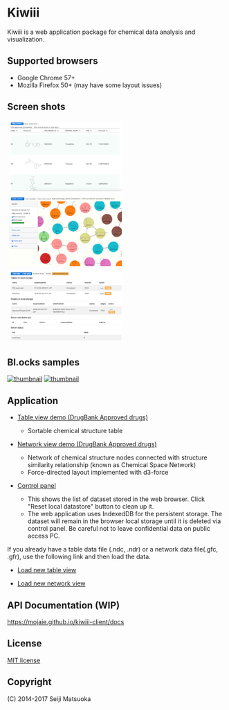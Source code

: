 
Kiwiii
================

Kiwiii is a web application package for chemical data analysis and visualization.



Supported browsers
--------------------

- Google Chrome 57+
- Mozilla Firefox 50+ (may have some layout issues)



Screen shots
--------------

[<img src="img/table-view.png" width="260" height="160" alt="Table view" style="margin: 5px"/>](img/table-view.png)
[<img src="img/network-view.png" width="260" height="160" alt="Network view" style="margin: 5px"/>](img/network-view.png)
[<img src="img/control-panel.png" width="260" height="160" alt="Control panel" style="margin: 5px"/>](img/control-panel.png)



Bl.ocks samples
-----------------

[![thumbnail](https://gist.github.com/mojaie/a89c7ba0ba1ee5c91a387e3fd1e8ae4e/raw/7a8f8a11ce12674fe3b1e975e98e68a443a78c93/thumbnail.png)](https://bl.ocks.org/mojaie/a89c7ba0ba1ee5c91a387e3fd1e8ae4e)
[![thumbnail](https://gist.github.com/mojaie/89293ef2f946ecb43dd3cdd73fdd64ac/raw/396f5ca5969dce3812c4ecff17d3c923350dfbab/thumbnail.png)](https://bl.ocks.org/mojaie/89293ef2f946ecb43dd3cdd73fdd64ac)



Application
---------------


- [Table view demo (DrugBank Approved drugs)](https://mojaie.github.io/kiwiii-client/datatable.html?location=resources/ApprovedFiltered.json.gz)
  - Sortable chemical structure table


- [Network view demo (DrugBank Approved drugs)](https://mojaie.github.io/kiwiii-client/graph.html?location=resources/ApprovedFiltered_GLS10.json.gz)
  - Network of chemical structure nodes connected with structure similarity relationship (known as Chemical Space Network)
  - Force-directed layout implemented with d3-force


- [Control panel](https://mojaie.github.io/kiwiii-client/control.html)
  - This shows the list of dataset stored in the web browser. Click "Reset local datastore" button to clean up it.
  - The web application uses IndexedDB for the persistent storage. The dataset will remain in the browser local storage until it is deleted via control panel. Be careful not to leave confidential data on public access PC.


If you already have a table data file (.ndc, .ndr) or a network data file(.gfc, .gfr), use the following link and then load the data.

- [Load new table view](https://mojaie.github.io/kiwiii-client/datatable.html)

- [Load new network view](https://mojaie.github.io/kiwiii-client/graph.html)



API Documentation (WIP)
------------------------

https://mojaie.github.io/kiwiii-client/docs




License
--------------

[MIT license](http://opensource.org/licenses/MIT)



Copyright
--------------

(C) 2014-2017 Seiji Matsuoka
